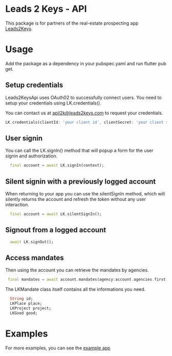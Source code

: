 # Leads 2 Keys - API

This package is for partners of the real-estate prospecting app [Leads2Keys](https://leads2keys.com/). 

# Usage

  Add the package as a dependency in your pubspec.yaml and run flutter pub get. 

## Setup credentials

Leads2KeysApi uses OAuth02 to successfully connect users. 
You need to setup your credentials using LK.credentials().

You can contact us at apil2k@leads2keys.com to request your credentials.

```dart
LK.credentials(clientId: 'your client id', clientSecret: 'your client secret');
```

## User signin

You can call the LK.signIn() method that will popup a form for the user signin and authorization.


```dart
  final account = await LK.signIn(context);
```


## Silent signin with a previously logged account

When returning to your app you can use the silentSignIn method, which will silently returns the account and refresh the token without any user interaction.

```dart
  final account = await LK.silentSignIn();
```

## Signout from a logged account

```dart
  await LK.signOut();
  ```
## Access mandates

Then using the account you can retrieve the mandates by agencies.

```dart
 final mandates = await account.mandates(agency:account.agencies.first);

  ```
The LKMandate class itself contains all the informations you need.

```dart
  String id;
  LKPlace place;
  LKProject project;
  LKGood good;
  ```

# Examples

For more examples, you can see the [example app](https://github.com/HBproptech/l2ksdk/tree/master/example)

